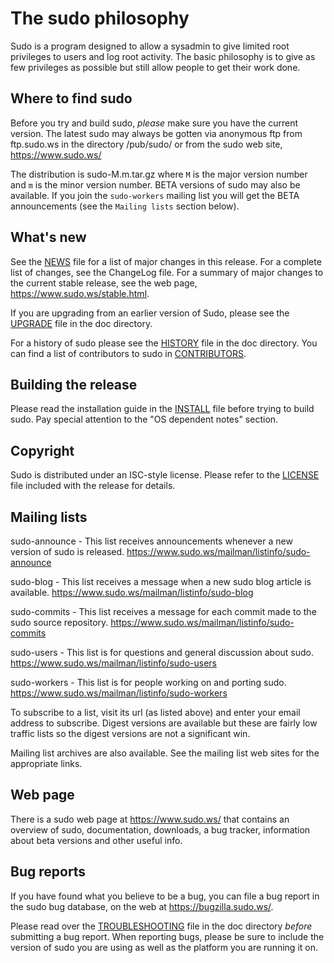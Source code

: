 # The sudo philosophy

Sudo is a program designed to allow a sysadmin to give limited root privileges
to users and log root activity.  The basic philosophy is to give as few
privileges as possible but still allow people to get their work done.

## Where to find sudo

Before you try and build sudo, *please* make sure you have the current
version.  The latest sudo may always be gotten via anonymous ftp from
ftp.sudo.ws in the directory /pub/sudo/ or from the sudo web site,
<https://www.sudo.ws/>

The distribution is sudo-M.m.tar.gz where `M` is the major version
number and `m` is the minor version number.  BETA versions of sudo may
also be available. If you join the `sudo-workers` mailing list you
will get the BETA announcements (see the `Mailing lists` section below).

## What's new

See the [NEWS](./NEWS) file for a list of major changes in this release.
For a complete list of changes, see the ChangeLog file.  For a
summary of major changes to the current stable release, see the web
page, <https://www.sudo.ws/stable.html>.

If you are upgrading from an earlier version of Sudo, please see
the [UPGRADE](./doc/UPGRADE) file in the doc directory.

For a history of sudo please see the [HISTORY](./doc/HISTORY) file in the doc directory.
You can find a list of contributors to sudo in [CONTRIBUTORS](./docs/CONTRIBUTORS).

## Building the release

Please read the installation guide in the [INSTALL](./INSTALL) file before trying to
build sudo.  Pay special attention to the "OS dependent notes" section.

## Copyright

Sudo is distributed under an ISC-style license.
Please refer to the [LICENSE](./doc/LICENSE) file included with the release for details.

## Mailing lists

sudo-announce - This list receives announcements whenever a new version
of sudo is released. <https://www.sudo.ws/mailman/listinfo/sudo-announce>

sudo-blog - This list receives a message when a new sudo blog
article is available. <https://www.sudo.ws/mailman/listinfo/sudo-blog>

sudo-commits - This list receives a message for each commit made to
the sudo source repository. <https://www.sudo.ws/mailman/listinfo/sudo-commits>

sudo-users - This list is for questions and general discussion about sudo.
<https://www.sudo.ws/mailman/listinfo/sudo-users>

sudo-workers - This list is for people working on and porting sudo.
<https://www.sudo.ws/mailman/listinfo/sudo-workers>

To subscribe to a list, visit its url (as listed above) and enter
your email address to subscribe.  Digest versions are available but
these are fairly low traffic lists so the digest versions are not
a significant win.

Mailing list archives are also available.  See the mailing list web sites
for the appropriate links.

## Web page

There is a sudo web page at <https://www.sudo.ws/> that contains an
overview of sudo, documentation, downloads, a bug tracker, information
about beta versions and other useful info.

## Bug reports

If you have found what you believe to be a bug, you can file a bug
report in the sudo bug database, on the web at <https://bugzilla.sudo.ws/>.

Please read over the [TROUBLESHOOTING](./doc/TROUBLESHOOTING) file in the doc directory *before* submitting a bug report.  When reporting bugs, please be
sure to include the version of sudo you are using as well as the platform you
are running it on.
